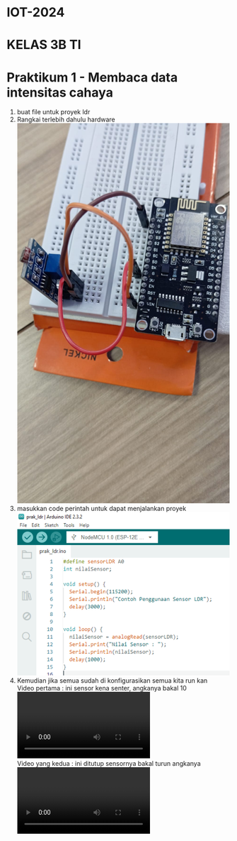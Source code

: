 # IOT-2024
# KELAS 3B TI

# Praktikum 1 - Membaca data intensitas cahaya

1. buat file untuk proyek ldr
2. Rangkai terlebih dahulu hardware <br>
![](./ss%20iot/hardware-ldr.jpg)
3. masukkan code perintah untuk dapat menjalankan proyek <br>
![](./ss%20iot/prak_ldr.PNG)
4. Kemudian jika semua sudah di konfigurasikan semua kita run kan <br>
Video pertama : ini sensor kena senter, angkanya bakal 10 <br>
<video controls src="ini sensor kena senter, angkanya bakal 10.mp4" title="Title"></video> <br>
Video yang kedua : ini ditutup sensornya bakal turun angkanya <br>
<video controls src="ini_ditutup_sensornya_bakal_turun_angkanya.mp4" title="Title"></video>
